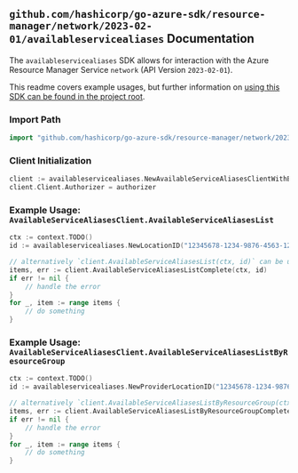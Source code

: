 
## `github.com/hashicorp/go-azure-sdk/resource-manager/network/2023-02-01/availableservicealiases` Documentation

The `availableservicealiases` SDK allows for interaction with the Azure Resource Manager Service `network` (API Version `2023-02-01`).

This readme covers example usages, but further information on [using this SDK can be found in the project root](https://github.com/hashicorp/go-azure-sdk/tree/main/docs).

### Import Path

```go
import "github.com/hashicorp/go-azure-sdk/resource-manager/network/2023-02-01/availableservicealiases"
```


### Client Initialization

```go
client := availableservicealiases.NewAvailableServiceAliasesClientWithBaseURI("https://management.azure.com")
client.Client.Authorizer = authorizer
```


### Example Usage: `AvailableServiceAliasesClient.AvailableServiceAliasesList`

```go
ctx := context.TODO()
id := availableservicealiases.NewLocationID("12345678-1234-9876-4563-123456789012", "locationValue")

// alternatively `client.AvailableServiceAliasesList(ctx, id)` can be used to do batched pagination
items, err := client.AvailableServiceAliasesListComplete(ctx, id)
if err != nil {
	// handle the error
}
for _, item := range items {
	// do something
}
```


### Example Usage: `AvailableServiceAliasesClient.AvailableServiceAliasesListByResourceGroup`

```go
ctx := context.TODO()
id := availableservicealiases.NewProviderLocationID("12345678-1234-9876-4563-123456789012", "example-resource-group", "locationValue")

// alternatively `client.AvailableServiceAliasesListByResourceGroup(ctx, id)` can be used to do batched pagination
items, err := client.AvailableServiceAliasesListByResourceGroupComplete(ctx, id)
if err != nil {
	// handle the error
}
for _, item := range items {
	// do something
}
```

